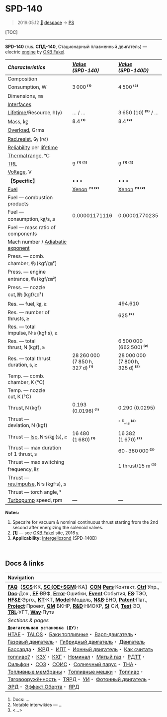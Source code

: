 # SPD-140
> 2019.05.12 [🚀](../index/index.md) [despace](index.md) → [PS](ps.md)

[TOC]

---

**SPD-140** (rus. **СПД-140**, Стационарный плазменный двигатель) — electric [engine](ps.md) by [OKB Fakel](zz_edb_fakel.md).

|*Characteristics*|*[Value](si.md)<br> (SPD-140)*|*[Value](si.md)<br> (SPD-140D)*|
|:--|:--|:--|
|Composition| | |
|Consumption, W|3 000 **⁽¹⁾**|4 500 **⁽²⁾**|
|Dimensions, ㎜| | |
|[Interfaces](interface.md)| | |
|[Lifetime](lifetime.md)/Resource, h(y)|… / …|3 650 (10) **⁽²⁾** / …|
|Mass, ㎏|8.4 **⁽¹⁾**|8.4 **⁽²⁾**|
|[Overload](vibration.md), Grms| | |
|[Rad.resist](ion_rad.md), ㏉ (㎭)| | |
|[Reliability](qm.md) per [lifetime](lifetime.md)| | |
|[Thermal range](tcs.md), ℃| | |
|[TRL](trl.md)|9 **⁽¹⁾ ⁽²⁾**|9 **⁽¹⁾ ⁽²⁾**|
|[Voltage](voltage.md), V| | |
|**【Specific】**|• • •|• • •|
|[Fuel](fuel.md)|[Xenon](ксенон.md) **⁽¹⁾ ⁽²⁾**|[Xenon](ксенон.md) **⁽¹⁾ ⁽²⁾**|
|Fuel — combustion products| | |
|Fuel — consumption, ㎏/s, ≤|0.00001171116|0.00001770235|
|Fuel — mass ratio of components| | |
|Mach number / [Adiabatic exponent](heat_cr.md)| | |
|Press. — comb. chamber, ㎫ (kgf/㎝²)| | |
|Press. — engine entrance, ㎫ (kgf/㎝²)| |
|Press. — nozzle cut, ㎫ (kgf/㎝²)| | |
|Res. — fuel, ㎏, ≥| |494.610|
|Res. — number of thrusts, ≥| |625 **⁽²⁾**|
|Res. — total impulse, N·s (kgf·s), ≥| |
|Res. — total thrust, N (kgf), ≥| |6 500 000 (662 500) **⁽²⁾**|
|Res. — total thrust duration, s, ≥|28 260 000 (7 850 h, 327 d) **⁽¹⁾**|28 000 000 (7 800 h, 325 d) **⁽²⁾**|
|Temp. — comb. chamber, К (℃)| | |
|Temp. — nozzle cut, К (℃)| | |
|Thrust, N (kgf)|0.193 (0.0196) **⁽¹⁾**|0.290 (0.0295)|
|Thrust — deviation, N (kgf)| |⁺ ⁵₋₁₅ **⁽²⁾**|
|Thrust — [Isp](isp.md), N·s/㎏ (s), ≥|16 480 (1 680) **⁽¹⁾**|16 382 (1 670) **⁽²⁾**|
|Thrust — max duration of 1 thrust, s| |60 ‑ 360 000 **⁽²⁾**|
|Thrust — max switching frequency, ㎐| |1 thrust/15 m **⁽²⁾**|
|Thrust — [res.impulse](ing.md), N·s (kgf·s), ≤| | |
|Thrust — torch angle, °| | |
|[Turbopump](turbopump.md) speed, rpm|—|—|

**Notes:**

   1. Specs’re for vacuum & nominal continuous thrust starting from the 2nd second after energizing the solenoid valves.
   1. **[1]** — see [OKB Fakel](zz_edb_fakel.md) site, 2016 y.
   1. **Applicability:** [Intergeliozond]([интергелиозонд.md) (SPD-140D)



<p style="page-break-after:always"> </p>

## Docs & links
|Navigation|
|:--|
|**[FAQ](faq.md)**【**[SCS](scs.md)**·КК, **[SC (OE+SGM)](sc.md)**·КА】**[CON](contact.md)·[Pers](person.md)**·Контакт, **[Ctrl](control.md)**·Упр., **[Doc](doc.md)**·Док., **[EF](ef.md)**·ВВФ, **[Error](error.md)**·Ошибки, **[Event](event.md)**·События, **[FS](fs.md)**·ТЭО, **[HF&E](hfe.md)**·Эрго., **[KT](kt.md)**·КТ, **[Model](model.md)**·Модель, **[N&B](nnb.md)**·БНО, **[Patent](патент.md)**·Пат., **[Project](project.md)**·Проект, **[QM](qm.md)**·БКНР, **[R&D](rnd.md)**·НИОКР, **[SI](si.md)**·СИ, **[Test](test.md)**·ЭО, **[TRL](trl.md)**·УГТ, **[Way](way.md)**·Пути|
|*Sections & pages*|
|**`Двигательная установка (ДУ):`**<br> [HTAE](htae.md)・ [TALOS](talos.md)・ [Баки топливные](fuel_tank.md)・ [Варп‑двигатель](warp_drive.md)・ [Газовый двигатель](cgt.md)・ [Гибридный двигатель](гбрд.md)・ [Двигатель Бассарда](bussard_ramjet.md)・ [ЖРД](lpr.md)・ [ИПТ](ing.md)・ [Ионный двигатель](иод.md)・ [Как считать топливо?](si.md)・ [КЗУ](cinu.md)・ [КХГ](cgs.md)・ [Номинал](nominal.md)・ [Мятый газ](exhsteam.md)・ [РДТТ](spr.md)・ [Сильфон](сильфон.md)・ [СОЗ](соз.md)・ [СОИС](соис.md)・ [Солнечный парус](солнечный_парус.md)・ [ТНА](turbopump.md)・ [Топливные мембраны](топливные_мембраны.md)・ [Топливные мешки](топливные_мешки.md)・ [Топливо](fuel.md)・ [Тяговооружённость](ttwr.md)・ [ТЯРД](тярд.md)・ [УИ](isp.md)・ [Фотонный двигатель](фотонный_двигатель.md)・ [ЭРД](epsp.md)・ [Эффект Оберта](oberth_eff.md)・ [ЯРД](ntr.md)|

   1. Docs: …
   1. Notable interwikies — …
   1. <…>
